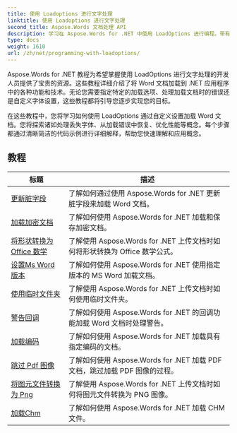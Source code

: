 ```yaml
---
title: 使用 Loadoptions 进行文字处理
linktitle: 使用 Loadoptions 进行文字处理
second_title: Aspose.Words 文档处理 API
description: 学习在 Aspose.Words for .NET 中使用 LoadOptions 进行编程。带有示例代码的详细教程，用于加载和自定义 Word 文档的加载。
type: docs
weight: 1610
url: /zh/net/programming-with-loadoptions/
---
```

Aspose.Words for .NET 教程为希望掌握使用 LoadOptions 进行文字处理的开发人员提供了宝贵的资源。这些教程详细介绍了将 Word 文档加载到 .NET 应用程序中的各种功能和技术。无论您需要指定特定的加载选项、处理加载文档时的错误还是自定义字体设置，这些教程都将引导您逐步实现您的目标。

在这些教程中，您将学习如何使用 LoadOptions 通过自定义设置加载 Word 文档。您将探索诸如处理丢失字体、从加载错误中恢复、优化性能等概念。每个步骤都通过清晰简洁的代码示例进行详细解释，帮助您快速理解和应用概念。

 ## 教程
| 标题 | 描述 |
| --- | --- |
| [更新脏字段](./update-dirty-fields/) | 了解如何通过使用 Aspose.Words for .NET 更新脏字段来加载 Word 文档。 |
| [加载加密文档](./load-encrypted-document/) | 了解如何使用 Aspose.Words for .NET 加载和保存加密文档。 |
| [将形状转换为 Office 数学](./convert-shape-to-office-math/) | 了解使用 Aspose.Words for .NET 上传文档时如何将形状转换为 Office 数学公式。 |
| [设置Ms Word版本](./set-ms-word-version/) | 了解如何使用 Aspose.Words for .NET 使用指定版本的 MS Word 加载文档。 |
| [使用临时文件夹](./use-temp-folder/) | 了解使用 Aspose.Words for .NET 上传文档时如何使用临时文件夹。 |
| [警告回调](./warning-callback/) | 了解如何使用 Aspose.Words for .NET 的回调功能加载 Word 文档时处理警告。 |
| [加载编码](./load-with-encoding/) | 了解如何使用 Aspose.Words for .NET 加载具有指定编码的文档。 |
| [跳过 Pdf 图像](./skip-pdf-images/) | 了解如何使用 Aspose.Words for .NET 加载 PDF 文档，跳过加载 PDF 图像的过程。 |
| [将图元文件转换为 Png](./convert-metafiles-to-png/) | 了解使用 Aspose.Words for .NET 上传文档时如何将图元文件转换为 PNG 图像。 |
| [加载Chm](./load-chm/) | 了解如何使用 Aspose.Words for .NET 加载 CHM 文件。 |